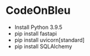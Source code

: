 # CodeOnBleu
- Install Python 3.9.5
- pip install fastapi
- pip install uvicorn[standard]
- pip install SQLAlchemy